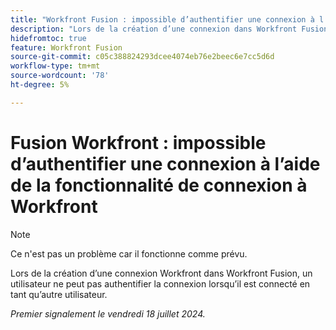 ```yaml
---
title: "Workfront Fusion : impossible d’authentifier une connexion à l’aide de la fonctionnalité de connexion à Workfront"
description: "Lors de la création d’une connexion dans Workfront Fusion, un utilisateur ne peut pas authentifier la connexion lorsqu’il est connecté en tant qu’autre utilisateur."
hidefromtoc: true
feature: Workfront Fusion
source-git-commit: c05c388824293dcee4074eb76e2beec6e7cc5d6d
workflow-type: tm+mt
source-wordcount: '78'
ht-degree: 5%

---
```



# Fusion Workfront : impossible d’authentifier une connexion à l’aide de la fonctionnalité de connexion à Workfront

>[!NOTE]
>
>Ce n&#39;est pas un problème car il fonctionne comme prévu.

Lors de la création d’une connexion Workfront dans Workfront Fusion, un utilisateur ne peut pas authentifier la connexion lorsqu’il est connecté en tant qu’autre utilisateur.

_Premier signalement le vendredi 18 juillet 2024._
